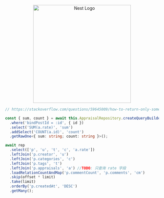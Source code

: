 <p align="center">
  <a href="http://nestjs.com/" target="blank"><img src="https://nestjs.com/img/logo_text.svg" width="320" alt="Nest Logo" /></a>
</p>

```ts
// https://stackoverflow.com/questions/59645009/how-to-return-only-some-columns-of-a-relations-with-typeorm

const { sum, count } = await this.AppraisalRepository.createQueryBuilder('a')
  .where('bindPostId = :id', { id })
  .select('SUM(a.rate)', 'sum')
  .addSelect('COUNT(a.id)', 'count')
  .getRawOne<{ sum: string; count: string }>();

await rep
  .select(['p', 'u', 't', 'c', 'a.rate'])
  .leftJoin('p.creator', 'u')
  .leftJoin('p.categories', 'c')
  .leftJoin('p.tags', 't')
  .leftJoin('p.appraisals', 'a') //TODO: 只查询 rate 字段
  .loadRelationCountAndMap('p.commentCount', 'p.comments', 'cm')
  .skip(offset * limit)
  .take(limit)
  .orderBy('p.createdAt', 'DESC')
  .getMany();

```
